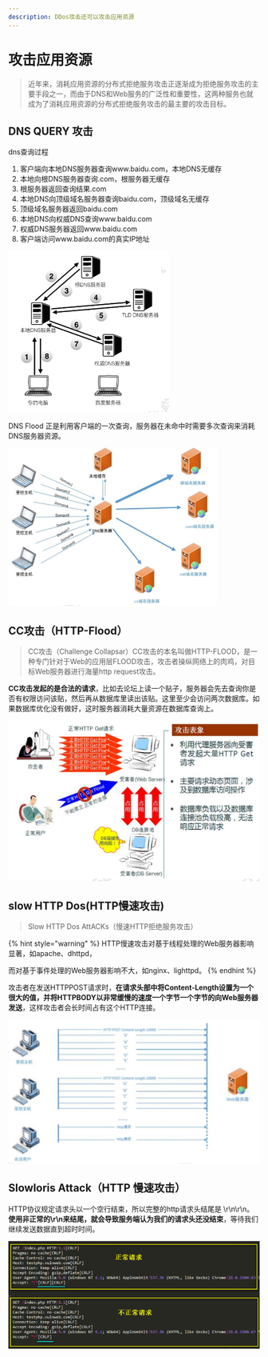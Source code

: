 ```yaml
---
description: DDos攻击还可以攻击应用资源
---
```


# 攻击应用资源

> 近年来，消耗应用资源的分布式拒绝服务攻击正逐渐成为拒绝服务攻击的主要手段之一，而由于DNS和Web服务的广泛性和重要性，这两种服务也就成为了消耗应用资源的分布式拒绝服务攻击的最主要的攻击目标。

## DNS QUERY 攻击

dns查询过程

1. 客户端向本地DNS服务器查询www.baidu.com，本地DNS无缓存 
2. 本地向根DNS服务器查询.com，根服务器无缓存 
3. 根服务器返回查询结果.com 
4. 本地DNS向顶级域名服务器查询baidu.com，顶级域名无缓存 
5. 顶级域名服务器返回baidu.com 
6. 本地DNS向权威DNS查询www.baidu.com 
7. 权威DNS服务器返回www.baidu.com 
8. 客户端访问www.baidu.com的真实IP地址

![DNS&#x67E5;&#x8BE2;&#x8FC7;&#x7A0B;](../.gitbook/assets/image%20%28135%29.png)

DNS Flood 正是利用客户端的一次查询，服务器在未命中时需要多次查询来消耗DNS服务器资源。

![DNS Flood &#x653B;&#x51FB;DNS&#x670D;&#x52A1;&#x5668;](../.gitbook/assets/image%20%2843%29.png)

## CC攻击（HTTP-Flood）

> CC攻击（Challenge Collapsar）CC攻击的本名叫做HTTP-FLOOD，是一种专门针对于Web的应用层FLOOD攻击，攻击者操纵网络上的肉鸡，对目标Web服务器进行海量http request攻击。

**CC攻击发起的是合法的请求**，比如去论坛上读一个贴子，服务器会先去查询你是否有权限访问该贴，然后再从数据库里读出该贴。这里至少会访问两次数据库。如果数据库优化没有做好，这时服务器消耗大量资源在数据库查询上。

![CC attack](../.gitbook/assets/image%20%2864%29.png)

## slow HTTP Dos\(HTTP慢速攻击\)

> Slow HTTP Dos AttACKs（慢速HTTP拒绝服务攻击）

{% hint style="warning" %}
HTTP慢速攻击对基于线程处理的Web服务器影响显著，如apache、dhttpd，

而对基于事件处理的Web服务器影响不大，如nginx、lighttpd。
{% endhint %}

攻击者在发送HTTPPOST请求时，**在请求头部中将Content-Length设置为一个很大的值，并将HTTPBODY以非常缓慢的速度一个字节一个字节的向Web服务器发送**，这样攻击者会长时间占有这个HTTP连接。

![HTTP &#x6162;&#x901F;&#x653B;&#x51FB;](../.gitbook/assets/image%20%2871%29.png)

## Slowloris Attack（HTTP 慢速攻击）

HTTP协议规定请求头以一个空行结束，所以完整的http请求头结尾是 \r\n\r\n。 **使用非正常的\r\n来结尾，就会导致服务端认为我们的请求头还没结束**，等待我们继续发送数据直到超时时间。

![](../.gitbook/assets/image%20%285%29.png)



